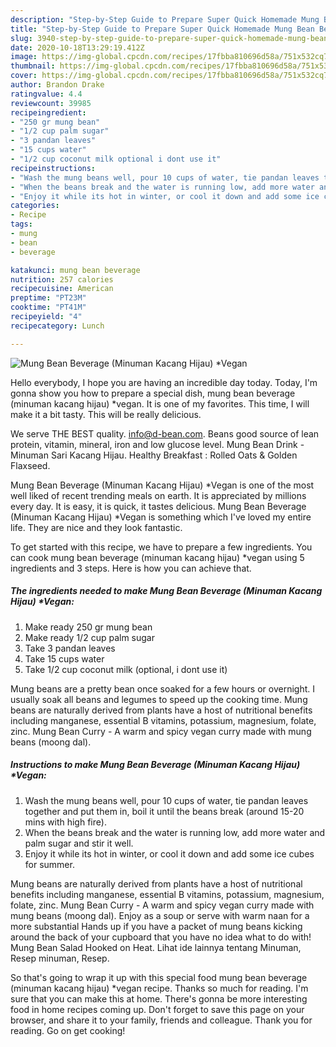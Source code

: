 ```yaml
---
description: "Step-by-Step Guide to Prepare Super Quick Homemade Mung Bean Beverage (Minuman Kacang Hijau) *Vegan"
title: "Step-by-Step Guide to Prepare Super Quick Homemade Mung Bean Beverage (Minuman Kacang Hijau) *Vegan"
slug: 3940-step-by-step-guide-to-prepare-super-quick-homemade-mung-bean-beverage-minuman-kacang-hijau-vegan
date: 2020-10-18T13:29:19.412Z
image: https://img-global.cpcdn.com/recipes/17fbba810696d58a/751x532cq70/mung-bean-beverage-minuman-kacang-hijau-vegan-recipe-main-photo.jpg
thumbnail: https://img-global.cpcdn.com/recipes/17fbba810696d58a/751x532cq70/mung-bean-beverage-minuman-kacang-hijau-vegan-recipe-main-photo.jpg
cover: https://img-global.cpcdn.com/recipes/17fbba810696d58a/751x532cq70/mung-bean-beverage-minuman-kacang-hijau-vegan-recipe-main-photo.jpg
author: Brandon Drake
ratingvalue: 4.4
reviewcount: 39985
recipeingredient:
- "250 gr mung bean"
- "1/2 cup palm sugar"
- "3 pandan leaves"
- "15 cups water"
- "1/2 cup coconut milk optional i dont use it"
recipeinstructions:
- "Wash the mung beans well, pour 10 cups of water, tie pandan leaves together and put them in, boil it until the beans break (around 15-20 mins with high fire)."
- "When the beans break and the water is running low, add more water and palm sugar and stir it well."
- "Enjoy it while its hot in winter, or cool it down and add some ice cubes for summer."
categories:
- Recipe
tags:
- mung
- bean
- beverage

katakunci: mung bean beverage 
nutrition: 257 calories
recipecuisine: American
preptime: "PT23M"
cooktime: "PT41M"
recipeyield: "4"
recipecategory: Lunch

---
```



![Mung Bean Beverage (Minuman Kacang Hijau) *Vegan](https://img-global.cpcdn.com/recipes/17fbba810696d58a/751x532cq70/mung-bean-beverage-minuman-kacang-hijau-vegan-recipe-main-photo.jpg)

Hello everybody, I hope you are having an incredible day today. Today, I'm gonna show you how to prepare a special dish, mung bean beverage (minuman kacang hijau) *vegan. It is one of my favorites. This time, I will make it a bit tasty. This will be really delicious.

We serve THE BEST quality. info@d-bean.com. Beans good source of lean protein, vitamin, mineral, iron and low glucose level. Mung Bean Drink - Minuman Sari Kacang Hijau. Healthy Breakfast : Rolled Oats &amp; Golden Flaxseed.

Mung Bean Beverage (Minuman Kacang Hijau) *Vegan is one of the most well liked of recent trending meals on earth. It is appreciated by millions every day. It is easy, it is quick, it tastes delicious. Mung Bean Beverage (Minuman Kacang Hijau) *Vegan is something which I've loved my entire life. They are nice and they look fantastic.


To get started with this recipe, we have to prepare a few ingredients. You can cook mung bean beverage (minuman kacang hijau) *vegan using 5 ingredients and 3 steps. Here is how you can achieve that.

<!--inarticleads1-->

##### The ingredients needed to make Mung Bean Beverage (Minuman Kacang Hijau) *Vegan:

1. Make ready 250 gr mung bean
1. Make ready 1/2 cup palm sugar
1. Take 3 pandan leaves
1. Take 15 cups water
1. Take 1/2 cup coconut milk (optional, i dont use it)


Mung beans are a pretty bean once soaked for a few hours or overnight. I usually soak all beans and legumes to speed up the cooking time. Mung beans are naturally derived from plants have a host of nutritional benefits including manganese, essential B vitamins, potassium, magnesium, folate, zinc. Mung Bean Curry - A warm and spicy vegan curry made with mung beans (moong dal). 

<!--inarticleads2-->

##### Instructions to make Mung Bean Beverage (Minuman Kacang Hijau) *Vegan:

1. Wash the mung beans well, pour 10 cups of water, tie pandan leaves together and put them in, boil it until the beans break (around 15-20 mins with high fire).
1. When the beans break and the water is running low, add more water and palm sugar and stir it well.
1. Enjoy it while its hot in winter, or cool it down and add some ice cubes for summer.


Mung beans are naturally derived from plants have a host of nutritional benefits including manganese, essential B vitamins, potassium, magnesium, folate, zinc. Mung Bean Curry - A warm and spicy vegan curry made with mung beans (moong dal). Enjoy as a soup or serve with warm naan for a more substantial Hands up if you have a packet of mung beans kicking around the back of your cupboard that you have no idea what to do with! Mung Bean Salad Hooked on Heat. Lihat ide lainnya tentang Minuman, Resep minuman, Resep. 

So that's going to wrap it up with this special food mung bean beverage (minuman kacang hijau) *vegan recipe. Thanks so much for reading. I'm sure that you can make this at home. There's gonna be more interesting food in home recipes coming up. Don't forget to save this page on your browser, and share it to your family, friends and colleague. Thank you for reading. Go on get cooking!
